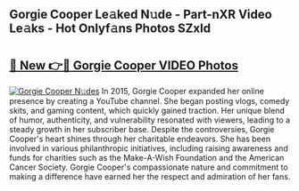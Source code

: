 ## Gorgie Cooper Le𝚊ked N𝚞de - Part-nXR Video Le𝚊ks - Hot Onlyf𝚊ns Photos SZxld

# <h2><a href="http://ac20708.deff.icu/?id=Gorgie+Cooper">🔗 New 👉🔴 Gorgie Cooper VIDEO Photos</a></h2>

[![Gorgie Cooper N𝚞des](https://i.imgur.com/rIISA9y.gif)](http://ac20708.deff.icu/?id=Gorgie+Cooper)
In 2015, Gorgie Cooper expanded her online presence by creating a YouTube channel. She began posting vlogs, comedy skits, and gaming content, which quickly gained traction. Her unique blend of humor, authenticity, and vulnerability resonated with viewers, leading to a steady growth in her subscriber base. Despite the controversies, Gorgie Cooper's heart shines through her charitable endeavors. She has been involved in various philanthropic initiatives, including raising awareness and funds for charities such as the Make-A-Wish Foundation and the American Cancer Society. Gorgie Cooper's compassionate nature and commitment to making a difference have earned her the respect and admiration of her fans.
